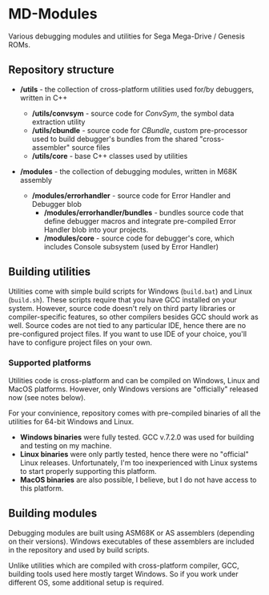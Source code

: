 # MD-Modules
Various debugging modules and utilities for Sega Mega-Drive / Genesis ROMs.

## Repository structure

- **/utils** - the collection of cross-platform utilities used for/by debuggers, written in C++
  - **/utils/convsym** - source code for *ConvSym*, the symbol data extraction utility
  - **/utils/cbundle** - source code for *CBundle*, custom pre-processor used to build debugger's bundles from the shared "cross-assembler" source files
  - **/utils/core** - base C++ classes used by utilities

- **/modules** - the collection of debugging modules, written in M68K assembly
  - **/modules/errorhandler** - source code for Error Handler and Debugger blob
    - **/modules/errorhandler/bundles** - bundles source code that define debugger macros and integrate pre-compiled Error Handler blob into your projects.
    - **/modules/core** - source code for debugger's core, which includes Console subsystem (used by Error Handler)
    
## Building utilities

Utilities come with simple build scripts for Windows (`build.bat`) and Linux (`build.sh`).
These scripts require that you have GCC installed on your system. However, source code doesn't rely on third party libraries or compiler-specific features, so other compilers besides GCC should work as well.
Source codes are not tied to any particular IDE, hence there are no pre-configured project files. If you want to use IDE of your choice, you'll have to configure project files on your own.

### Supported platforms

Utilities code is cross-platform and can be compiled on Windows, Linux and MacOS platforms. However, only Windows versions are "officially" released now (see notes below).

For your convinience, repository comes with pre-compiled binaries of all the utilities for 64-bit Windows and Linux.

- **Windows binaries** were fully tested. GCC v.7.2.0 was used for building and testing on my machine.
- **Linux binaries** were only partly tested, hence there were no "official" Linux releases. Unfortunately, I'm too inexperienced with Linux systems to start properly supporting this platform.
- **MacOS binaries** are also possible, I believe, but I do not have access to this platform.

## Building modules

Debugging modules are built using ASM68K or AS assemblers (depending on their versions). Windows executables of these assemblers are included in the repository and used by build scripts.

Unlike utilities which are compiled with cross-platform compiler, GCC, building tools used here mostly target Windows. So if you work under different OS, some additional setup is required.

